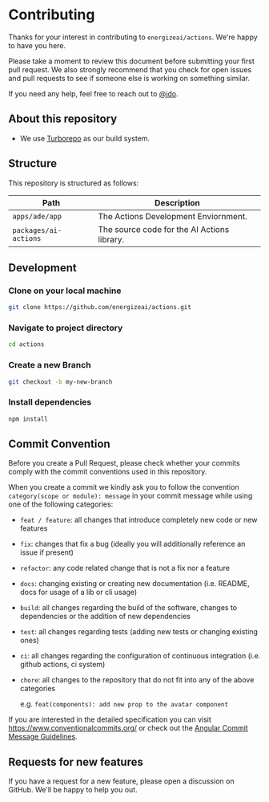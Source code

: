 # Contributing

Thanks for your interest in contributing to `energizeai/actions`. We're happy to have you here.

Please take a moment to review this document before submitting your first pull request. We also strongly recommend that you check for open issues and pull requests to see if someone else is working on something similar.

If you need any help, feel free to reach out to [@ido](https://twitter.com/ido_pesok).

## About this repository

- We use [Turborepo](https://turbo.build/repo) as our build system.

## Structure

This repository is structured as follows:

| Path                  | Description                                 |
| --------------------- | ------------------------------------------- |
| `apps/ade/app`        | The Actions Development Enviornment.        |
| `packages/ai-actions` | The source code for the AI Actions library. |

## Development

### Clone on your local machine

```bash
git clone https://github.com/energizeai/actions.git
```

### Navigate to project directory

```bash
cd actions
```

### Create a new Branch

```bash
git checkout -b my-new-branch
```

### Install dependencies

```bash
npm install
```

## Commit Convention

Before you create a Pull Request, please check whether your commits comply with
the commit conventions used in this repository.

When you create a commit we kindly ask you to follow the convention
`category(scope or module): message` in your commit message while using one of
the following categories:

- `feat / feature`: all changes that introduce completely new code or new
  features
- `fix`: changes that fix a bug (ideally you will additionally reference an
  issue if present)
- `refactor`: any code related change that is not a fix nor a feature
- `docs`: changing existing or creating new documentation (i.e. README, docs for
  usage of a lib or cli usage)
- `build`: all changes regarding the build of the software, changes to
  dependencies or the addition of new dependencies
- `test`: all changes regarding tests (adding new tests or changing existing
  ones)
- `ci`: all changes regarding the configuration of continuous integration (i.e.
  github actions, ci system)
- `chore`: all changes to the repository that do not fit into any of the above
  categories

  e.g. `feat(components): add new prop to the avatar component`

If you are interested in the detailed specification you can visit
https://www.conventionalcommits.org/ or check out the
[Angular Commit Message Guidelines](https://github.com/angular/angular/blob/22b96b9/CONTRIBUTING.md#-commit-message-guidelines).

## Requests for new features

If you have a request for a new feature, please open a discussion on GitHub. We'll be happy to help you out.
